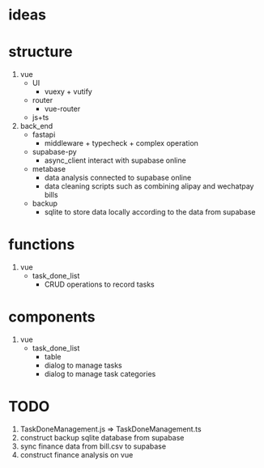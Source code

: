 # ideas

# structure

1. vue
   - UI
      - vuexy + vutify
   - router
      - vue-router
   - js+ts
2. back_end
   - fastapi
      - middleware + typecheck + complex operation
   - supabase-py
      - async_client interact with supabase online
   - metabase
      - data analysis connected to supabase online
      - data cleaning scripts such as combining alipay and wechatpay bills
   - backup
      - sqlite to store data locally according to the data from supabase

# functions

1. vue
   - task_done_list
      - CRUD operations to record tasks

# components

1. vue
   - task_done_list
      - table
      - dialog to manage tasks
      - dialog to manage task categories

# TODO

1. TaskDoneManagement.js => TaskDoneManagement.ts
2. construct backup sqlite database from supabase
3. sync finance data from bill.csv to supabase
4. construct finance analysis on vue 

